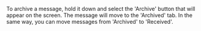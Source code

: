 To archive a message, hold it down and select the 'Archive' button that will appear on the screen. The message will move to the 'Archived' tab. In the same way, you can move messages from 'Archived' to 'Received'.